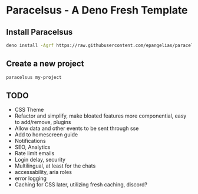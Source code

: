 # Paracelsus - A Deno Fresh Template

## Install Paracelsus

```bash
deno install -Agrf https://raw.githubusercontent.com/epangelias/paracelsus/refs/heads/main/tasks/paracelsus.ts
```

## Create a new project

```bash
paracelsus my-project
```

## TODO

- CSS Theme
- Refactor and simplify, make bloated features more componential, easy to add/remove, plugins
- Allow data and other events to be sent through sse
- Add to homescreen guide
- Notifications
- SEO, Analytics
- Rate limit emails
- Login delay, security
- Multilingual, at least for the chats
- accessability, aria roles
- error logging
- Caching for CSS later, utilizing fresh caching, discord?
